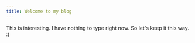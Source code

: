 ```yaml
---
title: Welcome to my blog
---
```


This is interesting. I have nothing to type right now. So let's keep it this way. :)

